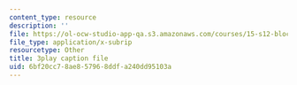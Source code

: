```yaml
---
content_type: resource
description: ''
file: https://ol-ocw-studio-app-qa.s3.amazonaws.com/courses/15-s12-blockchain-and-money-fall-2018/6bf20cc78ae857968ddfa240dd95103a_uNqMBBbb6UI.vtt
file_type: application/x-subrip
resourcetype: Other
title: 3play caption file
uid: 6bf20cc7-8ae8-5796-8ddf-a240dd95103a
---
```

